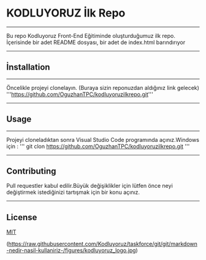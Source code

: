 # KODLUYORUZ İlk Repo

*** 

Bu repo Kodluyoruz Front-End Eğitiminde oluşturduğumuz ilk repo. İçerisinde bir adet README dosyası, bir adet de index.html barındırıyor

*** 

## İnstallation 
***
Öncelikle projeyi clonelayın. (Buraya sizin reponuzdan aldığınız link gelecek)
'''https://github.com/OguzhanTPC/kodluyoruzilkrepo.git'''

*** 
## Usage 
***
Projeyi cloneladıktan sonra Visual Studio Code programında açınız.Windows için :
''' git clon https://github.com/OguzhanTPC/kodluyoruzilkrepo.git '''
*** 
## Contributing 
Pull requestler kabul edilir.Büyük değişiklikler için  lütfen önce neyi değiştirmek istediğinizi tartışmak için bir konu açınız.
***
## License 
[MIT](https://choosealicense.com/licenses/mit/)

(https://raw.githubusercontent.com/Kodluyoruz/taskforce/git/git/markdown-nedir-nasil-kullaniriz-/figures/kodluyoruz_logo.jpg)